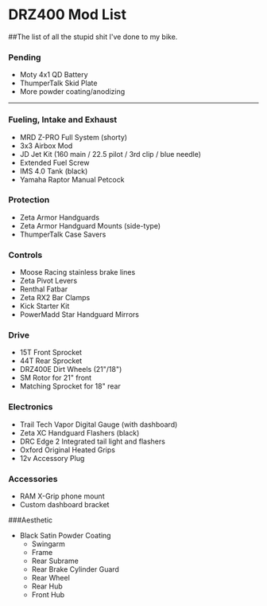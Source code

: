 # DRZ400 Mod List
##The list of all the stupid shit I've done to my bike.

### Pending 
* Moty 4x1 QD Battery
* ThumperTalk Skid Plate
* More powder coating/anodizing


--------------------------

### Fueling, Intake and Exhaust
* MRD Z-PRO Full System (shorty)
* 3x3 Airbox Mod
* JD Jet Kit (160 main / 22.5 pilot / 3rd clip / blue needle)
* Extended Fuel Screw
* IMS 4.0 Tank (black)
* Yamaha Raptor Manual Petcock

### Protection
* Zeta Armor Handguards
* Zeta Armor Handguard Mounts (side-type)
* ThumperTalk Case Savers

### Controls
* Moose Racing stainless brake lines
* Zeta Pivot Levers
* Renthal Fatbar
* Zeta RX2 Bar Clamps
* Kick Starter Kit
* PowerMadd Star Handguard Mirrors

### Drive
* 15T Front Sprocket
* 44T Rear Sprocket
* DRZ400E Dirt Wheels (21"/18")
* SM Rotor for 21" front
* Matching Sprocket for 18" rear

### Electronics
* Trail Tech Vapor Digital Gauge (with dashboard)
* Zeta XC Handguard Flashers (black)
* DRC Edge 2 Integrated tail light and flashers
* Oxford Original Heated Grips
* 12v Accessory Plug

### Accessories
* RAM X-Grip phone mount
* Custom dashboard bracket

###Aesthetic
* Black Satin Powder Coating
	* Swingarm
	* Frame
	* Rear Subrame
	* Rear Brake Cylinder Guard
	* Rear Wheel
	* Rear Hub
	* Front Hub
